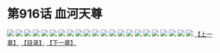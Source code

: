 # 第916话 血河天尊
![](https://mhpic.xiaomingtaiji.net/comic/D/斗破苍穹/第916话F0_352919/1.jpg-zymk.middle.webp)
![](https://mhpic.xiaomingtaiji.net/comic/D/斗破苍穹/第916话F0_352919/2.jpg-zymk.middle.webp)
![](https://mhpic.xiaomingtaiji.net/comic/D/斗破苍穹/第916话F0_352919/3.jpg-zymk.middle.webp)
![](https://mhpic.xiaomingtaiji.net/comic/D/斗破苍穹/第916话F0_352919/4.jpg-zymk.middle.webp)
![](https://mhpic.xiaomingtaiji.net/comic/D/斗破苍穹/第916话F0_352919/5.jpg-zymk.middle.webp)
![](https://mhpic.xiaomingtaiji.net/comic/D/斗破苍穹/第916话F0_352919/6.jpg-zymk.middle.webp)
![](https://mhpic.xiaomingtaiji.net/comic/D/斗破苍穹/第916话F0_352919/7.jpg-zymk.middle.webp)
![](https://mhpic.xiaomingtaiji.net/comic/D/斗破苍穹/第916话F0_352919/8.jpg-zymk.middle.webp)
![](https://mhpic.xiaomingtaiji.net/comic/D/斗破苍穹/第916话F0_352919/9.jpg-zymk.middle.webp)
![](https://mhpic.xiaomingtaiji.net/comic/D/斗破苍穹/第916话F0_352919/10.jpg-zymk.middle.webp)
![](https://mhpic.xiaomingtaiji.net/comic/D/斗破苍穹/第916话F0_352919/11.jpg-zymk.middle.webp)
![](https://mhpic.xiaomingtaiji.net/comic/D/斗破苍穹/第916话F0_352919/12.jpg-zymk.middle.webp)
![](https://mhpic.xiaomingtaiji.net/comic/D/斗破苍穹/第916话F0_352919/13.jpg-zymk.middle.webp)
![](https://mhpic.xiaomingtaiji.net/comic/D/斗破苍穹/第916话F0_352919/14.jpg-zymk.middle.webp)
![](https://mhpic.xiaomingtaiji.net/comic/D/斗破苍穹/第916话F0_352919/15.jpg-zymk.middle.webp)
![](https://mhpic.xiaomingtaiji.net/comic/D/斗破苍穹/第916话F0_352919/16.jpg-zymk.middle.webp)
![](https://mhpic.xiaomingtaiji.net/comic/D/斗破苍穹/第916话F0_352919/17.jpg-zymk.middle.webp)
![](https://mhpic.xiaomingtaiji.net/comic/D/斗破苍穹/第916话F0_352919/18.jpg-zymk.middle.webp)
![](https://mhpic.xiaomingtaiji.net/comic/D/斗破苍穹/第916话F0_352919/19.jpg-zymk.middle.webp)
![](https://mhpic.xiaomingtaiji.net/comic/D/斗破苍穹/第916话F0_352919/20.jpg-zymk.middle.webp)
![](https://mhpic.xiaomingtaiji.net/comic/D/斗破苍穹/第916话F0_352919/21.jpg-zymk.middle.webp)
![](https://mhpic.xiaomingtaiji.net/comic/D/斗破苍穹/第916话F0_352919/22.jpg-zymk.middle.webp)
[【上一章】](./917.md)
[【目录】](./README.md)
[【下一章】](./README.md)
